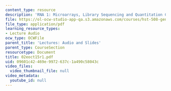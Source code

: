 ```yaml
---
content_type: resource
description: 'RNA 1: Microarrays, Library Sequencing and Quantitation Concepts'
file: https://ol-ocw-studio-app-qa.s3.amazonaws.com/courses/hst-508-genomics-and-computational-biology-fall-2002/09601c42469e9972637c1a490c58043c_02eoct15r1.pdf
file_type: application/pdf
learning_resource_types:
- Lecture Audio
ocw_type: OCWFile
parent_title: 'Lectures: Audio and Slides'
parent_type: CourseSection
resourcetype: Document
title: 02eoct15r1.pdf
uid: 09601c42-469e-9972-637c-1a490c58043c
video_files:
  video_thumbnail_file: null
video_metadata:
  youtube_id: null
---
```

